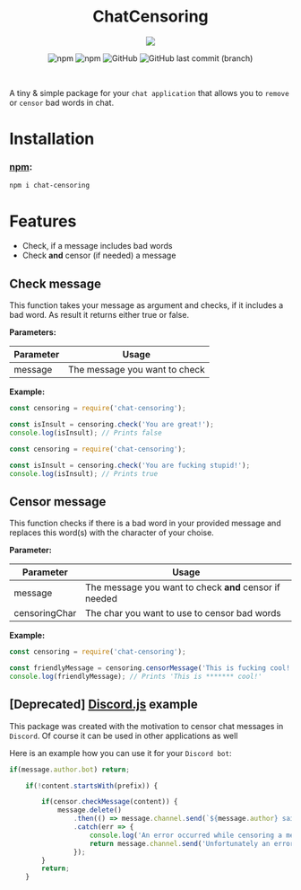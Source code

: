<div >
</p align="center">
	<h1 align="center">ChatCensoring</h1>
</p>
<p align="center">
	<a href="https://nodei.co/npm/chat-censoring/"><img src="https://nodei.co/npm/chat-censoring.png"></a>
</p>
	<p align="center">
	<img alt="npm" src="https://img.shields.io/npm/v/chat-censoring">
	<img alt="npm" src="https://img.shields.io/npm/dt/chat-censoring">
	<img alt="GitHub" src="https://img.shields.io/github/license/Toasty65/chatCensoring">
	<img alt="GitHub last commit (branch)" src="https://img.shields.io/github/last-commit/Toasty65/ChatCensoring/main">
</p>
</div>

<br>

A tiny & simple package for your `chat application` that allows you to `remove` or `censor` bad words in chat.

# Installation 

### [npm](https://www.npmjs.com/package/chat-censoring): ###

```
npm i chat-censoring
```

# Features

- Check, if a message includes bad words
- Check **and** censor (if needed) a message

## Check message

This function takes your message as argument and checks, if it includes a bad word. As result it returns either true or false.

**Parameters:**

Parameter|Usage
---------|-----
message|The message you want to check



**Example:**

```js
const censoring = require('chat-censoring');

const isInsult = censoring.check('You are great!');
console.log(isInsult); // Prints false
```

```js
const censoring = require('chat-censoring');

const isInsult = censoring.check('You are fucking stupid!');
console.log(isInsult); // Prints true
```

## Censor message

This function checks if there is a bad word in your provided message and replaces this word(s) with the character of your choise.

**Parameter:**

Parameter|Usage
---------|-----
message|The message you want to check **and** censor if needed
censoringChar|The char you want to use to censor bad words



**Example:**

```js
const censoring = require('chat-censoring');

const friendlyMessage = censoring.censorMessage('This is fucking cool!', '*');
console.log(friendlyMessage); // Prints 'This is ******* cool!'
```

## [Deprecated] [Discord.js](https://www.npmjs.com/package/discord.js) example

This package was created with the motivation to censor chat messages in `Discord`. Of course it can be used in other applications as well

Here is an example how you can use it for your `Discord bot`:

```js
if(message.author.bot) return;

	if(!content.startsWith(prefix)) {

		if(censor.checkMessage(content)) {
			message.delete()
				.then(() => message.channel.send(`${message.author} said: ${censor.censorMessage(content, '#')}`))
				.catch(err => {
					console.log('An error occurred while censoring a message: ' + err);
					return message.channel.send('Unfortunately an error has occurred :(');
				});
		}
		return;
	}
```
